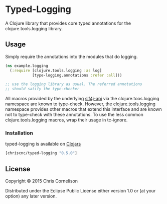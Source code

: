 # Typed-Logging

A Clojure library that provides core.typed annotations for the clojure.tools.logging library.

## Usage

Simply require the annotations into the modules that do logging.

```clojure
(ns example.logging
  (:require [clojure.tools.logging :as log]
            [type-logging.annotations :refer :all]))

;; use the logging library as usual. The referred annotations
;; should satify the type-checker
```

All macros provided by the underlying [slf4j-api](http://www.slf4j.org/api/org/slf4j/Logger.html) via the clojure.toos.logging namespace are known to type-check.  However, the clojure.tools.logging namespace provides other macros that extend this interface and are known not to type-check with these annotations.  To use the less common clojure.tools.logging macros, wrap their usage in tc-ignore.

### Installation

typed-logging is available on [Clojars](https://clojars.org/chriscnc/typed-logging)

```clojure
[chriscnc/typed-logging "0.5.0"]
```

## License

Copyright © 2015 Chris Cornelison

Distributed under the Eclipse Public License either version 1.0 or (at
your option) any later version.
